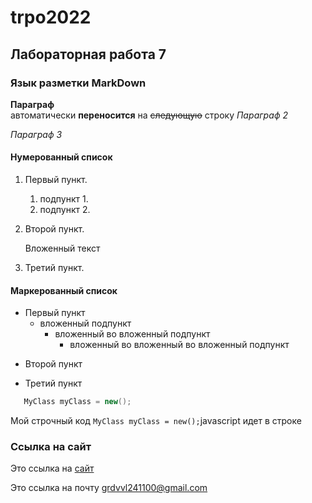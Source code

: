trpo2022
============

Лабораторная работа 7
------------------------

### Язык разметки MarkDown

**Параграф**  
aвтоматически __переносится__ на ~~следующую~~ строку
*Параграф 2*

_Параграф 3_

#### Нумерованный список

1. Первый пункт.
   1. подпункт 1.
   1. подпункт 2.
1. Второй пункт.

   Вложенный текст
   
3. Третий пункт.

#### Маркерованный список

* Первый пункт
   * вложенный подпункт 
      * вложенный во вложенный подпункт
         * вложенный во вложенный во вложенный подпункт  
- Второй пункт
+ Третий пункт

```c#
   MyClass myClass = new();
```

Мой строчный код `MyClass myClass = new();`javascript идет в строке

### Ссылка на сайт 

Это ссылка на [сайт](https://rsu.edu.ru "Сайт университета")

Это ссылка на почту <grdvvl241100@gmail.com>

